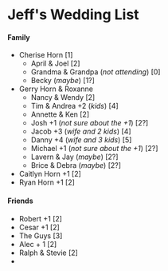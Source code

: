 # Jeff's Wedding List

#### Family

- Cherise Horn [1]
  - April & Joel [2]
  - Grandma & Grandpa (*not attending*) [0]
  - Becky (*maybe*) [1?]
- Gerry Horn & Roxanne
  - Nancy & Wendy [2]
  - Tim & Andrea +2 (*kids*) [4]
  - Annette & Ken [2]
  - Josh +1 (*not sure about the +1*) [2?]
  - Jacob +3 (*wife and 2 kids*) [4]
  - Danny +4 (*wife and 3 kids*) [5]
  - Michael +1 (*not sure about the +1*) [2?]
  - Lavern & Jay (*maybe*) [2?]
  - Brice & Debra (*maybe*) [2?]
- Caitlyn Horn +1 [2]
- Ryan Horn +1 [2]

#### Friends

- Robert +1 [2]
- Cesar +1 [2]
- The Guys [3]
- Alec + 1 [2]
- Ralph & Stevie [2]
-
